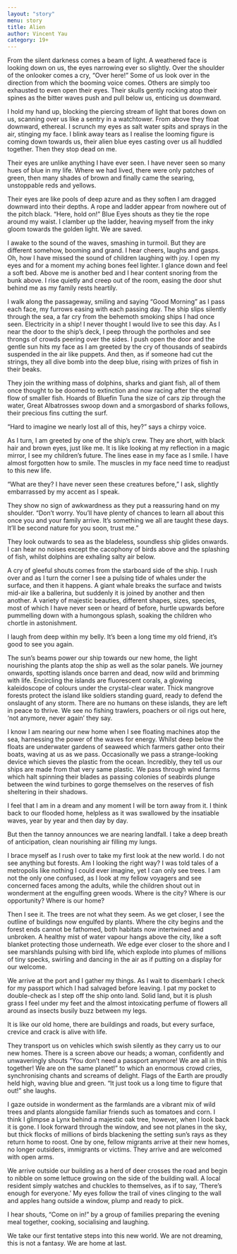 ```yaml
---
layout: "story"
menu: story
title: Alien
author: Vincent Yau
category: 19+
---
```



From the silent darkness comes a beam of light. A weathered face is looking down on us, the eyes narrowing ever so slightly. Over the shoulder of the onlooker comes a cry, “Over here!” Some of us look over in the direction from which the booming voice comes. Others are simply too exhausted to even open their eyes. Their skulls gently rocking atop their spines as the bitter waves push and pull below us, enticing us downward. 

I hold my hand up, blocking the piercing stream of light that bores down on us, scanning over us like a sentry in a watchtower. From above they float downward, ethereal. I scrunch my eyes as salt water spits and sprays in the air, stinging my face. I blink away tears as I realise the looming figure is coming down towards us, their alien blue eyes casting over us all huddled together. Then they stop dead on me. 

Their eyes are unlike anything I have ever seen. I have never seen so many hues of blue in my life. Where we had lived, there were only patches of green, then many shades of brown and finally came the searing, unstoppable reds and yellows. 

Their eyes are like pools of deep azure and as they soften I am dragged downward into their depths. A rope and ladder appear from nowhere out of the pitch black. “Here, hold on!” Blue Eyes shouts as they tie the rope around my waist. I clamber up the ladder, heaving myself from the inky gloom towards the golden light. We are saved. 

I awake to the sound of the waves, smashing in turmoil. But they are different somehow, booming and grand. I hear cheers, laughs and gasps. Oh, how I have missed the sound of children laughing with joy. I open my eyes and for a moment my aching bones feel lighter. I glance down and feel a soft bed. Above me is another bed and I hear content snoring from the bunk above. I rise quietly and creep out of the room, easing the door shut behind me as my family rests heartily. 

I walk along the passageway, smiling and saying “Good Morning” as I pass each face, my furrows easing with each passing day. The ship slips silently through the sea, a far cry from the behemoth smoking ships I had once seen. Electricity in a ship! I never thought I would live to see this day. As I near the door to the ship’s deck, I peep through the portholes and see throngs of crowds peering over the sides. I push open the door and the gentle sun hits my face as I am greeted by the cry of thousands of seabirds suspended in the air like puppets. And then, as if someone had cut the strings, they all dive bomb into the deep blue, rising with prizes of fish in their beaks. 

They join the writhing mass of dolphins, sharks and giant fish, all of them once thought to be doomed to extinction and now racing after the eternal flow of smaller fish. Hoards of Bluefin Tuna the size of cars zip through the water, Great Albatrosses swoop down and a smorgasbord of sharks follows, their precious fins cutting the surf. 

“Hard to imagine we nearly lost all of this, hey?” says a chirpy voice. 

As I turn, I am greeted by one of the ship’s crew. They are short, with black hair and brown eyes, just like me. It is like looking at my reflection in a magic mirror, I see my children’s future. The lines ease in my face as I smile. I have almost forgotten how to smile. The muscles in my face need time to readjust to this new life. 

“What are they? I have never seen these creatures before,” I ask, slightly embarrassed by my accent as I speak. 

They show no sign of awkwardness as they put a reassuring hand on my shoulder. “Don’t worry. You’ll have plenty of chances to learn all about this once you and your family arrive. It’s something we all are taught these days. It’ll be second nature for you soon, trust me.” 

They look outwards to sea as the bladeless, soundless ship glides onwards. I can hear no noises except the cacophony of birds above and the splashing of fish, whilst dolphins are exhaling salty air below. 

A cry of gleeful shouts comes from the starboard side of the ship. I rush over and as I turn the corner I see a pulsing tide of whales under the surface, and then it happens. A giant whale breaks the surface and twists mid-air like a ballerina, but suddenly it is joined by another and then another. A variety of majestic beauties, different shapes, sizes, species, most of which I have never seen or heard of before, hurtle upwards before pummelling down with a humongous splash, soaking the children who chortle in astonishment. 

I laugh from deep within my belly. It’s been a long time my old friend, it’s good to see you again.

The sun’s beams power our ship towards our new home, the light nourishing the plants atop the ship as well as the solar panels. We journey onwards, spotting islands once barren and dead, now wild and brimming with life. Encircling the islands are fluorescent corals, a glowing kaleidoscope of colours under the crystal-clear water. Thick mangrove forests protect the island like soldiers standing guard, ready to defend the onslaught of any storm. There are no humans on these islands, they are left in peace to thrive. We see no fishing trawlers, poachers or oil rigs out here, ‘not anymore, never again’ they say. 

I know I am nearing our new home when I see floating machines atop the sea, harnessing the power of the waves for energy. Whilst deep below the floats are underwater gardens of seaweed which farmers gather onto their boats, waving at us as we pass. Occasionally we pass a strange-looking device which sieves the plastic from the ocean. Incredibly, they tell us our ships are made from that very same plastic. We pass through wind farms which halt spinning their blades as passing colonies of seabirds plunge between the wind turbines to gorge themselves on the reserves of fish sheltering in their shadows. 

I feel that I am in a dream and any moment I will be torn away from it. I think back to our flooded home, helpless as it was swallowed by the insatiable waves, year by year and then day by day. 

But then the tannoy announces we are nearing landfall. I take a deep breath of anticipation, clean nourishing air filling my lungs. 

I brace myself as I rush over to take my first look at the new world. I do not see anything but forests. Am I looking the right way? I was told tales of a metropolis like nothing I could ever imagine, yet I can only see trees. I am not the only one confused, as I look at my fellow voyagers and see concerned faces among the adults, while the children shout out in wonderment at the engulfing green woods. Where is the city? Where is our opportunity? Where is our home? 

Then I see it. The trees are not what they seem. As we get closer, I see the outline of buildings now engulfed by plants. Where the city begins and the forest ends cannot be fathomed, both habitats now intertwined and unbroken. A healthy mist of water vapour hangs above the city, like a soft blanket protecting those underneath. We edge ever closer to the shore and I see marshlands pulsing with bird life, which explode into plumes of millions of tiny specks, swirling and dancing in the air as if putting on a display for our welcome.

We arrive at the port and I gather my things. As I wait to disembark I check for my passport which I had salvaged before leaving. I pat my pocket to double-check as I step off the ship onto land. Solid land, but it is plush grass I feel under my feet and the almost intoxicating perfume of flowers all around as insects busily buzz between my legs. 

It is like our old home, there are buildings and roads, but every surface, crevice and crack is alive with life. 

They transport us on vehicles which swish silently as they carry us to our new homes. There is a screen above our heads; a woman, confidently and unwaveringly shouts “You don’t need a passport anymore! We are all in this together! We are on the same planet!” to which an enormous crowd cries, synchronising chants and screams of delight. Flags of the Earth are proudly held high, waving blue and green. “It just took us a long time to figure that out!” she laughs. 

I gaze outside in wonderment as the farmlands are a vibrant mix of wild trees and plants alongside familiar friends such as tomatoes and corn. I think I glimpse a Lynx behind a majestic oak tree, however, when I look back it is gone. I look forward through the window, and see not planes in the sky, but thick flocks of millions of birds blackening the setting sun’s rays as they return home to roost. 
One by one, fellow migrants arrive at their new homes, no longer outsiders, immigrants or victims. They arrive and are welcomed with open arms. 

We arrive outside our building as a herd of deer crosses the road and begin to nibble on some lettuce growing on the side of the building wall. A local resident simply watches and chuckles to themselves, as if to say, ‘There’s enough for everyone.’ My eyes follow the trail of vines clinging to the wall and apples hang outside a window, plump and ready to pick. 

I hear shouts, “Come on in!” by a group of families preparing the evening meal together, cooking, socialising and laughing. 

We take our first tentative steps into this new world. We are not dreaming, this is not a fantasy. We are home at last.

